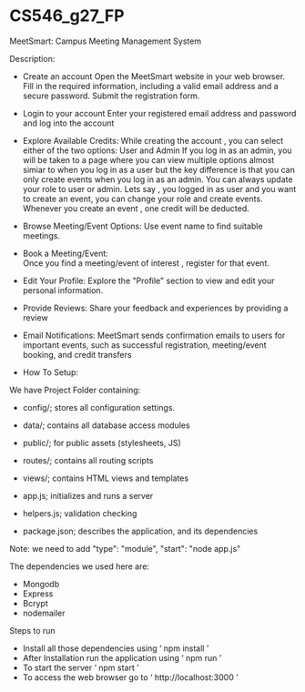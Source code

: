 # CS546_g27_FP
MeetSmart: Campus Meeting Management System

Description:

- Create an account
Open the MeetSmart website in your web browser.
Fill in the required information, including a valid email address and a secure password.
Submit the registration form.
- Login to your account
Enter your registered email address and password and log into the account
- Explore Available Credits:
While creating the account , you can select either of the two options: User and Admin
If you log in as an admin, you will be taken to a page where you can view multiple options almost simiar to when you log in as a user but the key difference is that you can only create events when you log in as an admin. You can always update your role to user or admin.
Lets say , you logged in as user and you want to create an event, you can change your role and create events.
Whenever you create an event , one credit will be deducted.
- Browse Meeting/Event Options:
  Use event name to find suitable meetings.
- Book a Meeting/Event:  
Once you find a meeting/event of interest , register for that event.
- Edit Your Profile:
Explore the "Profile" section to view and edit your personal information.
- Provide Reviews:
Share your feedback and experiences by providing a review
- Email Notifications:
MeetSmart sends confirmation emails to users for important events, such as successful registration, meeting/event booking, and credit transfers


- How To Setup:

We have Project Folder containing:

- config/; stores all configuration settings.
  
- data/; contains all database access modules
  
- public/; for public assets (stylesheets, JS)
  
- ​​routes/; contains all routing scripts

- views/; contains HTML views and templates
  
- app.js; initializes and runs a server
  
- helpers.js; validation checking
  
- package.json; describes the application, and its dependencies

Note: we need to add "type": "module", "start": "node app.js"

The dependencies we used here are:
- Mongodb
- Express
- Bcrypt
- nodemailer

Steps to run
- Install all those dependencies using ‘ npm install ’
- After Installation run the application using ‘ npm run ’
- To start the server ‘ npm start ’
- To access the web browser go to ‘ http://localhost:3000 ’ 



